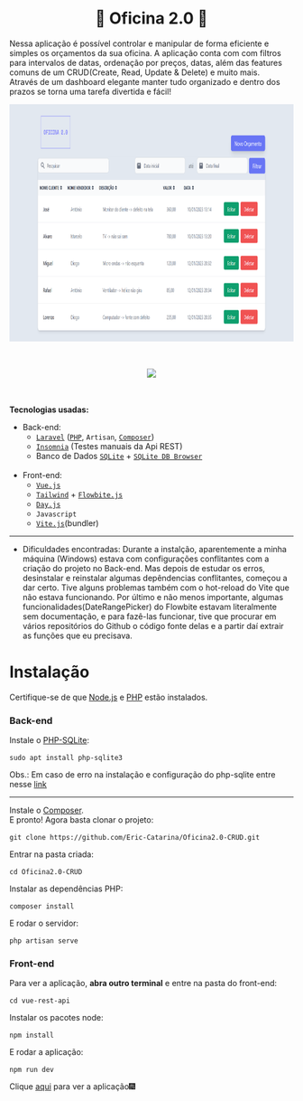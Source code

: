 <h1 align="center">🔧 Oficina 2.0 🔧</h1>

Nessa aplicação é possível controlar e manipular de forma eficiente e simples os orçamentos da sua oficina.
A aplicação conta com com filtros para intervalos de datas, ordenação por preços, datas, além das features comuns de um CRUD(Create, Read, Update & Delete) e muito mais.
<br>
Através de um dashboard elegante manter tudo organizado e dentro dos prazos se torna uma tarefa divertida e fácil!

<p align="center">
 <img src="repos_assets/orcamentos_index.png" height="420">
</p>

<br>

<p align="center">
<img src="http://img.shields.io/static/v1?label=STATUS&message=CONCLUIDO&color=GREEN&style=for-the-badge"/>
</p>

<br>

<b>Tecnologias usadas:</b> 

- Back-end: 
  - [`Laravel`](https://laravel.com/) ([`PHP`](https://www.php.net/), `Artisan`, [`Composer`](https://getcomposer.org/))
  - [`Insomnia`](https://insomnia.rest/download) (Testes manuais da Api REST)
  - Banco de Dados [`SQLite`](https://www.sqlite.org/index.html) + [`SQLite DB Browser`](https://sqlitebrowser.org/)
  <br>
- Front-end: 
  - [`Vue.js`](https://vuejs.org/)
  - [`Tailwind`](https://tailwindcss.com/) + [`Flowbite.js`](https://flowbite.com/)
  - [`Day.js`](https://day.js.org/)
  - `Javascript`
  - [`Vite.js`](https://vitejs.dev/)(bundler)
___
- Dificuldades encontradas: Durante a instalção, aparentemente a minha máquina (Windows) estava com configurações conflitantes com a criação do projeto no Back-end. Mas depois de estudar os erros, desinstalar e reinstalar algumas depêndencias conflitantes, começou a dar certo. Tive alguns problemas também com o hot-reload do Vite que não estava funcionando. Por último e não menos importante, algumas funcionalidades(DateRangePicker) do Flowbite estavam literalmente sem documentação, e para fazê-las funcionar, tive que procurar em vários repositórios do Github o código fonte delas e a partir daí extrair as funções que eu precisava.

# Instalação
Certifique-se de que [Node.js](https://nodejs.org/en/download/) e [PHP](https://www.php.net/downloads.php) estão instalados.
<br>
### Back-end
Instale o [PHP-SQLite](https://www.php.net/manual/en/sqlite3.installation.php):
```
sudo apt install php-sqlite3
```
Obs.: Em caso de erro na instalação e configuração do php-sqlite entre nesse [link](https://stackoverflow.com/questions/8803728/pdo-sqlite-could-not-find-driver-php-file-not-processing)
___
Instale o [Composer](https://getcomposer.org/download/).
<br>
E pronto! Agora basta clonar o projeto:
```
git clone https://github.com/Eric-Catarina/Oficina2.0-CRUD.git
```
Entrar na pasta criada:
```
cd Oficina2.0-CRUD
```
Instalar as dependências PHP:
```
composer install
```
E rodar o servidor:
```
php artisan serve
```
### Front-end
Para ver a aplicação, **abra outro terminal** e entre na pasta do front-end:
```
cd vue-rest-api
```
Instalar os pacotes node:
```
npm install
```
E rodar a aplicação:
```
npm run dev
```
Clique [aqui](http://localhost:3000/orcamento) para ver a aplicação🎆
